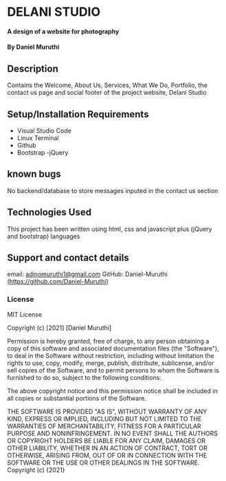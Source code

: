 # DELANI STUDIO

#### A design of a website for photography

#### By **Daniel Muruthi**

## Description

Contains the Welcome, About Us, Services, What We Do, Portfolio, the contact us page and social footer of the project website, Delani Studio

## Setup/Installation Requirements

- Visual Studio Code
- Linux Terminal
- Github
- Bootstrap
-jQuery

## known bugs

No backend/database to store messages inputed in the contact us section

## Technologies Used

This project has been written using html, css and javascript plus (jQuery and bootstrap) languages

## Support and contact details

email: adinomuruthi1@gmail.com
GitHub: Daniel-Muruthi (https://github.com/Daniel-Muruthi)

### License

MIT License

Copyright (c) [2021] [Daniel Muruthi]

Permission is hereby granted, free of charge, to any person obtaining a copy
of this software and associated documentation files (the "Software"), to deal
in the Software without restriction, including without limitation the rights
to use, copy, modify, merge, publish, distribute, sublicense, and/or sell
copies of the Software, and to permit persons to whom the Software is
furnished to do so, subject to the following conditions:

The above copyright notice and this permission notice shall be included in all
copies or substantial portions of the Software.

THE SOFTWARE IS PROVIDED "AS IS", WITHOUT WARRANTY OF ANY KIND, EXPRESS OR
IMPLIED, INCLUDING BUT NOT LIMITED TO THE WARRANTIES OF MERCHANTABILITY,
FITNESS FOR A PARTICULAR PURPOSE AND NONINFRINGEMENT. IN NO EVENT SHALL THE
AUTHORS OR COPYRIGHT HOLDERS BE LIABLE FOR ANY CLAIM, DAMAGES OR OTHER
LIABILITY, WHETHER IN AN ACTION OF CONTRACT, TORT OR OTHERWISE, ARISING FROM,
OUT OF OR IN CONNECTION WITH THE SOFTWARE OR THE USE OR OTHER DEALINGS IN THE
SOFTWARE.
Copyright (c) {2021}
